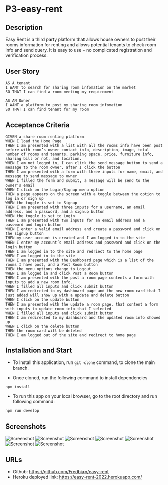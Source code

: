 # P3-easy-rent

## Description
Easy Rent is a third party platform that allows house owners to post their rooms information for renting and allows potential tenants to check room info and send query. It is easy to use - no complicated registration and verification process.

## User Story
```
AS A tenant
I WANT to search for sharing room infomation on the market
SO THAT I can find a room meeting my requirement

AS AN Owner
I WANT a platform to post my sharing room infomation
SO THAT I can find tenant for my room
```

## Acceptance Criteria
```
GIVEN a share room renting platform
WHEN I load the Home Page
THEN I am presented with a list with all the rooms info have been post before with room’s owner contact info, description, image, total number of rooms and tenants, parking space, price, furniture info, sharing bill or not, and location.
WHEN I am not logged in, I can click the send message button to send a message to the room owner, after I click the button
THEN I am presented with a form with three inputs for name, email, and message to send message to owner
WHEN I filled the form and submit, a message will be send to the owner's email
WHEN I click on the Login/Signup menu option
THEN a page appears on the screen with a toggle between the option to log in or sign up
WHEN the toggle is set to Signup
THEN I am presented with three inputs for a username, an email address, and a password, and a signup button
WHEN the toggle is set to Login
THEN I am presented with two inputs for an email address and a password and login button
WHEN I enter a valid email address and create a password and click on the signup button
THEN my user account is created and I am logged in to the site
WHEN I enter my account’s email address and password and click on the login button
THEN I am logged in to the site and redriect to the home page
WHEN I am logged in to the site
THEN I am presented with the Dashboard page which is a list of the rooms I have post, and a Post Room button
THEN the menu options change to Logout
WHEN I am logged in and click Post a Room button
THEN I am presented with the post a room page contents a form with inputs to add a new room info.
WHEN I filled all inputs and click submit button
THEN I am redircted to my dashboard page and the new room card that I just added will show up with a update and delete button
WHEN I click on the update button
THEN I am presented with the update a room page, that content a form with inputs to update room info that I selected
WHEN I filled all inputs and click submit button
THEN I am redirected to my dashboard and the updated room info showed up 
WHEN I click on the delete button
THEN the room card will be deleted
THEN I am logged out of the site and redirect to home page  
```

## Installation and Start
* To Install this application, run `git clone` command, to clone the main branch.

* Once cloned, run the following command to install dependencies
```
npm install
```

* To run this app on your local browser, go to the root directory and run following command:
```
npm run develop
```


## Screenshots
![Screenshot](https://github.com/Fredbian/p3-easy-renting/blob/main_new/client/public/screenshots/p3-easy-rent.herokuapp.com_%20(1).png)
![Screenshot](https://github.com/Fredbian/p3-easy-renting/blob/main_new/client/public/screenshots/p3-easy-rent.herokuapp.com_%20(2).png)
![Screenshot](https://github.com/Fredbian/p3-easy-renting/blob/main_new/client/public/screenshots/p3-easy-rent.herokuapp.com_%20(3).png)
![Screenshot](https://github.com/Fredbian/p3-easy-renting/blob/main_new/client/public/screenshots/p3-easy-rent.herokuapp.com_%20(4).png)
![Screenshot](https://github.com/Fredbian/p3-easy-renting/blob/main_new/client/public/screenshots/p3-easy-rent.herokuapp.com_%20(5).png)
![Screenshot](https://github.com/Fredbian/p3-easy-renting/blob/main_new/client/public/screenshots/p3-easy-rent.herokuapp.com_%20(6).png)
![Screenshot](https://github.com/Fredbian/p3-easy-renting/blob/main_new/client/public/screenshots/p3-easy-rent.herokuapp.com_.png)


## URLs
* Github: https://github.com/Fredbian/easy-rent
* Heroku deployed link: https://easy-rent-2022.herokuapp.com/
